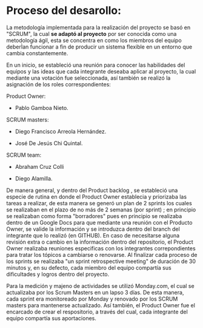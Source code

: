 # Proceso del desarollo:


La metodología implementada para la realización del proyecto se basó en "SCRUM", la cual **se adaptó al proyecto** por ser conocida como una metodología ágil, esta se concentra en como los miembros del equipo deberÌan funcionar a fin de producir un sistema flexible en un entorno que cambia constantemente.

En un inicio, se estableció una reunión para conocer las habilidades del equipos y las ideas que cada integrante deseaba aplicar al proyecto, la cual mediante una votación fue seleccionada, así también se realizó la asignación de los roles correspondientes:


Product Owner:


* Pablo Gamboa Nieto.



SCRUM masters:


* Diego Francisco Arreola Hernández.



* José De Jesús Chi Quintal.


SCRUM team:


* Abraham Cruz Colli


* Diego Alamilla.


De manera general, y dentro del Product backlog , se estableció una especie de rutina en donde el Product Owner establecia y priorizaba las tareas a realizar, de esta manera se generó un plan de 2 sprints los cuales se realizaban en el plazo de no más de 2 semanas (por sprint) ; en principio se realizaban como forma "borradores" pues en principio se realizaba dentro de un Google Docs para que mediante una reunión con el Producto Owner, se valide la información y se introduzca dentro del branch del integrante que lo realizó (en GITHUB). En caso de necesitarse alguna revisión extra o cambio en la información dentro del repositorio, el Product Owner realizaba reuniones especificas con los integrantes correpondientes para tratar los tópicos a cambiarse o renovarse. Al finalizar cada proceso de los sprints se realizaba "un sprint retrospective meeting" de duración de 30 minutos y, en su defecto, cada miembro del equipo compartía sus dificultades y logros dentro del proyecto.

Para la medición y majeno de actividades se utilizó Monday.com, el cual se actualizaba por los Scrum Masters en un lapso 3 días. De esta manera, cada sprint era monitoreado por Monday y renovado por los SCRUM masters para mantenerse actualizado. Así también, el Product Owner fue el encarcado de crear el respositorio, a través del cual, cada integrante del equipo compartía sus aportaciones.






